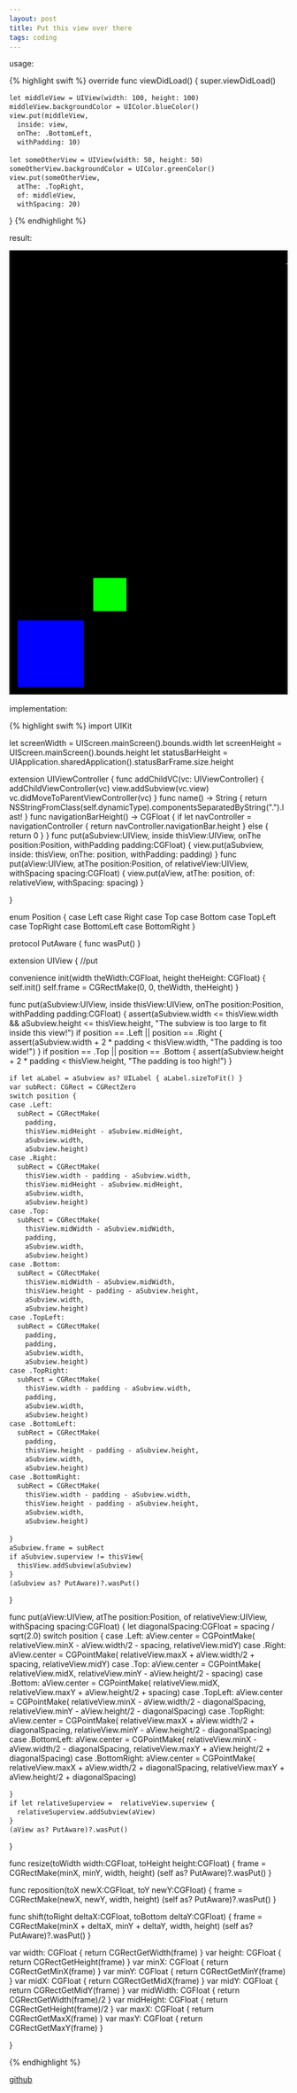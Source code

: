 ```yaml
---
layout: post
title: Put this view over there
tags: coding
---
```


usage:

{% highlight swift %}
  override func viewDidLoad() {
    super.viewDidLoad()
    
    let middleView = UIView(width: 100, height: 100)
    middleView.backgroundColor = UIColor.blueColor()
    view.put(middleView,
      inside: view,
      onThe: .BottomLeft,
      withPadding: 10)
    
    let someOtherView = UIView(width: 50, height: 50)
    someOtherView.backgroundColor = UIColor.greenColor()
    view.put(someOtherView,
      atThe: .TopRight,
      of: middleView,
      withSpacing: 20)

  }
{% endhighlight %}

result:

![](/assets/putThisViewThere.png)


implementation:


{% highlight swift %}
import UIKit

let screenWidth = UIScreen.mainScreen().bounds.width
let screenHeight = UIScreen.mainScreen().bounds.height
let statusBarHeight = UIApplication.sharedApplication().statusBarFrame.size.height

extension UIViewController {
  func addChildVC(vc: UIViewController) {
    addChildViewController(vc)
    view.addSubview(vc.view)
    vc.didMoveToParentViewController(vc)
  }
  func name() -> String {
    return  NSStringFromClass(self.dynamicType).componentsSeparatedByString(".").last!
  }
  func navigationBarHeight() -> CGFloat {
    if let navController = navigationController {
      return navController.navigationBar.height
    } else {
      return 0
    }
  }
  func put(aSubview:UIView, inside thisView:UIView, onThe position:Position, withPadding padding:CGFloat) {
    view.put(aSubview, inside: thisView, onThe: position, withPadding: padding)
  }
  func put(aView:UIView, atThe position:Position, of relativeView:UIView, withSpacing spacing:CGFloat) {
    view.put(aView, atThe: position, of: relativeView, withSpacing: spacing)
  }
  
}

enum Position {
  case Left
  case Right
  case Top
  case Bottom
  case TopLeft
  case TopRight
  case BottomLeft
  case BottomRight
}

protocol PutAware {
  func wasPut()
}

extension UIView { //put
  
  convenience init(width theWidth:CGFloat, height theHeight: CGFloat) {
    self.init()
    self.frame = CGRectMake(0, 0, theWidth, theHeight)
  }
  
  func put(aSubview:UIView, inside thisView:UIView, onThe position:Position, withPadding padding:CGFloat) {
    assert(aSubview.width <= thisView.width &&
      aSubview.height <= thisView.height,
      "The subview is too large to fit inside this view!")
    if position == .Left || position == .Right {
      assert(aSubview.width + 2  * padding < thisView.width,
        "The padding is too wide!")
    }
    if position == .Top || position == .Bottom {
      assert(aSubview.height + 2  * padding < thisView.height,
        "The padding is too high!")
    }
    
    if let aLabel = aSubview as? UILabel { aLabel.sizeToFit() }
    var subRect: CGRect = CGRectZero
    switch position {
    case .Left:
      subRect = CGRectMake(
        padding,
        thisView.midHeight - aSubview.midHeight,
        aSubview.width,
        aSubview.height)
    case .Right:
      subRect = CGRectMake(
        thisView.width - padding - aSubview.width,
        thisView.midHeight - aSubview.midHeight,
        aSubview.width,
        aSubview.height)
    case .Top:
      subRect = CGRectMake(
        thisView.midWidth - aSubview.midWidth,
        padding,
        aSubview.width,
        aSubview.height)
    case .Bottom:
      subRect = CGRectMake(
        thisView.midWidth - aSubview.midWidth,
        thisView.height - padding - aSubview.height,
        aSubview.width,
        aSubview.height)
    case .TopLeft:
      subRect = CGRectMake(
        padding,
        padding,
        aSubview.width,
        aSubview.height)
    case .TopRight:
      subRect = CGRectMake(
        thisView.width - padding - aSubview.width,
        padding,
        aSubview.width,
        aSubview.height)
    case .BottomLeft:
      subRect = CGRectMake(
        padding,
        thisView.height - padding - aSubview.height,
        aSubview.width,
        aSubview.height)
    case .BottomRight:
      subRect = CGRectMake(
        thisView.width - padding - aSubview.width,
        thisView.height - padding - aSubview.height,
        aSubview.width,
        aSubview.height)
      
    }
    aSubview.frame = subRect
    if aSubview.superview != thisView{
      thisView.addSubview(aSubview)
    }
    (aSubview as? PutAware)?.wasPut()
  }
  
  func put(aView:UIView, atThe position:Position, of relativeView:UIView, withSpacing spacing:CGFloat) {
    let diagonalSpacing:CGFloat = spacing / sqrt(2.0)
    switch position {
    case .Left:
      aView.center = CGPointMake(
        relativeView.minX - aView.width/2 - spacing,
        relativeView.midY)
    case .Right:
      aView.center = CGPointMake(
        relativeView.maxX + aView.width/2 + spacing,
        relativeView.midY)
    case .Top:
      aView.center = CGPointMake(
        relativeView.midX,
        relativeView.minY - aView.height/2 - spacing)
    case .Bottom:
      aView.center = CGPointMake(
        relativeView.midX,
        relativeView.maxY + aView.height/2 + spacing)
    case .TopLeft:
      aView.center = CGPointMake(
        relativeView.minX - aView.width/2 - diagonalSpacing,
        relativeView.minY - aView.height/2 - diagonalSpacing)
    case .TopRight:
      aView.center = CGPointMake(
        relativeView.maxX + aView.width/2 + diagonalSpacing,
        relativeView.minY - aView.height/2 - diagonalSpacing)
    case .BottomLeft:
      aView.center = CGPointMake(
        relativeView.minX - aView.width/2 - diagonalSpacing,
        relativeView.maxY + aView.height/2 + diagonalSpacing)
    case .BottomRight:
      aView.center = CGPointMake(
        relativeView.maxX + aView.width/2 + diagonalSpacing,
        relativeView.maxY + aView.height/2 + diagonalSpacing)
      
    }
    if let relativeSuperview =  relativeView.superview {
      relativeSuperview.addSubview(aView)
    }
    (aView as? PutAware)?.wasPut()
  }
  
  func resize(toWidth width:CGFloat, toHeight height:CGFloat) {
    frame = CGRectMake(minX, minY, width, height)
    (self as? PutAware)?.wasPut()
  }
  
  func reposition(toX newX:CGFloat, toY newY:CGFloat) {
    frame = CGRectMake(newX, newY, width, height)
    (self as? PutAware)?.wasPut()
  }
  
  func shift(toRight deltaX:CGFloat, toBottom deltaY:CGFloat) {
    frame = CGRectMake(minX + deltaX, minY + deltaY, width, height)
    (self as? PutAware)?.wasPut()
  }
  
  var width: CGFloat {  return CGRectGetWidth(frame)  }
  var height: CGFloat { return CGRectGetHeight(frame) }
  var minX: CGFloat { return CGRectGetMinX(frame) }
  var minY: CGFloat { return CGRectGetMinY(frame) }
  var midX: CGFloat { return CGRectGetMidX(frame) }
  var midY: CGFloat { return CGRectGetMidY(frame) }
  var midWidth: CGFloat { return CGRectGetWidth(frame)/2 }
  var midHeight: CGFloat { return CGRectGetHeight(frame)/2 }
  var maxX: CGFloat { return CGRectGetMaxX(frame) }
  var maxY: CGFloat { return CGRectGetMaxY(frame) }
  
}

{% endhighlight %}


[github](https://github.com/kimjune01/Put)

